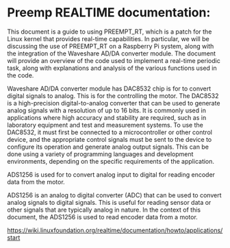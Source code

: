 # Preemp REALTIME documentation: 

This document is a guide to using PREEMPT_RT, which is a patch for the Linux kernel that provides real-time capabilities. In particular, we will be discussing the use of PREEMPT_RT on a Raspberry Pi system, along with the integration of the Waveshare AD/DA converter module. The document will provide an overview of the code used to implement a real-time periodic task, along with explanations and analysis of the various functions used in the code. 

Waveshare AD/DA converter module has DAC8532 chip is for to convert digital signals to analog. This is for the controlling the motor. The DAC8532 is a high-precision digital-to-analog converter that can be used to generate analog signals with a resolution of up to 16 bits. It is commonly used in applications where high accuracy and stability are required, such as in laboratory equipment and test and measurement systems. To use the DAC8532, it must first be connected to a microcontroller or other control device, and the appropriate control signals must be sent to the device to configure its operation and generate analog output signals. This can be done using a variety of programming languages and development environments, depending on the specific requirements of the application.

ADS1256 is used for to convert analog input to digital for reading encoder data from the motor. 

ADS1256 is an analog to digital converter (ADC) that can be used to convert analog signals to digital signals. This is useful for reading sensor data or other signals that are typically analog in nature. In the context of this document, the ADS1256 is used to read encoder data from a motor.

https://wiki.linuxfoundation.org/realtime/documentation/howto/applications/start

